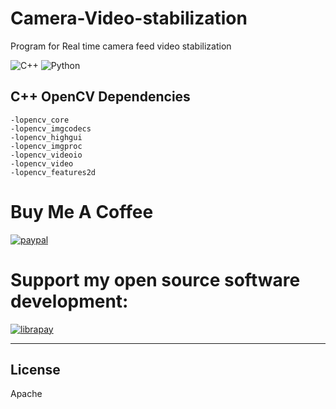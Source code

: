 # Camera-Video-stabilization
Program for Real time camera feed video stabilization

![C++](https://img.shields.io/badge/C++-17-blue.svg?style=flat-square&logo=c%2B%2B) ![Python](https://img.shields.io/badge/Python-3.8%2B-blue.svg?style=flat-square&logo=python)

## C++ OpenCV Dependencies

```
-lopencv_core 
-lopencv_imgcodecs 
-lopencv_highgui 
-lopencv_imgproc
-lopencv_videoio 
-lopencv_video 
-lopencv_features2d
```

# Buy Me A Coffee

[![paypal](https://www.paypalobjects.com/en_US/i/btn/btn_donateCC_LG.gif)](https://www.paypal.com/paypalme/jairajjangle001/usd)

# Support my open source software development:

[![librapay](https://liberapay.com/assets/widgets/donate.svg)](https://liberapay.com/FutureJJ/donate)

---

## License

Apache
